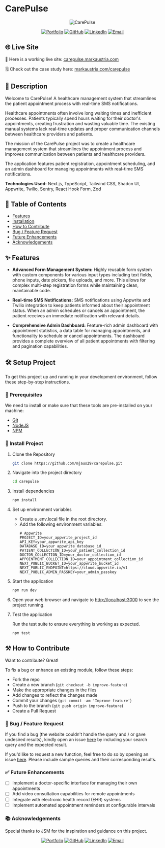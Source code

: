 # CarePulse

<div align="center">
  <img src="https://www.markaustria.com/carepulse.png" alt="CarePulse" />

[![Portfolio](https://img.shields.io/badge/Portfolio-markaustria.com-darkblue?style=flat&logo=web&logoColor=white)](https://www.markaustria.com/) [![GitHub](https://img.shields.io/badge/GitHub-mjaus29-black?style=flat&logo=github)](https://github.com/mjaus29) [![LinkedIn](https://img.shields.io/badge/LinkedIn-markaustria-blue?style=flat&logo=linkedin)](https://www.linkedin.com/in/markaustria/) [![Email](https://img.shields.io/badge/Email-austriamark.mja%40gmail.com-darkred?style=flat&logo=gmail&logoColor=white)](mailto:austriamark.mja@gmail.com)
</div>

## 🌐 Live Site

🚀 Here is a working live site: [carepulse.markaustria.com](https://carepulse.markaustria.com/)

🗒️ Check out the case study here: [markaustria.com/carepulse](https://www.markaustria.com/carepulse)

## 📝 Description

Welcome to CarePulse! A healthcare management system that streamlines the patient appointment process with real-time SMS notifications.

Healthcare appointments often involve long waiting times and inefficient processes. Patients typically spend hours waiting for their doctor's appointments, creating frustration and wasting valuable time. The existing manual systems lack real-time updates and proper communication channels between healthcare providers and patients.

The mission of the CarePulse project was to create a healthcare management system that streamlines the appointment process and improves communication between patients and healthcare providers.

The application features patient registration, appointment scheduling, and an admin dashboard for managing appointments with real-time SMS notifications.

**Technologies Used:** Next.js, TypeScript, Tailwind CSS, Shadcn UI, Appwrite, Twilio, Sentry, React Hook Form, Zod

## 📖 Table of Contents

- [Features](#-features)
- [Installation](#%EF%B8%8F-setup-project)
- [How to Contribute](#%EF%B8%8F-how-to-contribute)
- [Bug / Feature Request](#-bug--feature-request)
- [Future Enhancements](#-future-enhancements)
- [Acknowledgements](#-acknowledgements)

## ✨ Features

- **Advanced Form Management System:** Highly reusable form system with custom components for various input types including text fields, phone inputs, date pickers, file uploads, and more. This allows for complex multi-step registration forms while maintaining clean, maintainable code.

- **Real-time SMS Notifications:** SMS notifications using Appwrite and Twilio integration to keep patients informed about their appointment status. When an admin schedules or cancels an appointment, the patient receives an immediate notification with relevant details.

- **Comprehensive Admin Dashboard:** Feature-rich admin dashboard with appointment statistics, a data table for managing appointments, and functionality to schedule or cancel appointments. The dashboard provides a complete overview of all patient appointments with filtering and pagination capabilities.

## 🛠️ Setup Project

To get this project up and running in your development environment, follow these step-by-step instructions.

### 🍴 Prerequisites

We need to install or make sure that these tools are pre-installed on your machine:

- [Git](https://git-scm.com/downloads)
- [NodeJS](https://nodejs.org/en/download/)
- [NPM](https://docs.npmjs.com/getting-started/installing-node)

### 🚀 Install Project

1. Clone the Repository

   ```bash
   git clone https://github.com/mjaus29/carepulse.git
   ```

2. Navigate into the project directory

   ```bash
   cd carepulse
   ```

3. Install dependencies

   ```bash
   npm install
   ```

4. Set up environment variables

   - Create a .env.local file in the root directory.
   - Add the following environment variables:
     ```
     # Appwrite
     PROJECT_ID=your_appwrite_project_id
     API_KEY=your_appwrite_api_key
     DATABASE_ID=your_appwrite_database_id
     PATIENT_COLLECTION_ID=your_patient_collection_id
     DOCTOR_COLLECTION_ID=your_doctor_collection_id
     APPOINTMENT_COLLECTION_ID=your_appointment_collection_id
     NEXT_PUBLIC_BUCKET_ID=your_appwrite_bucket_id
     NEXT_PUBLIC_ENDPOINT=https://cloud.appwrite.io/v1
     NEXT_PUBLIC_ADMIN_PASSKEY=your_admin_passkey
     ```

5. Start the application

   ```bash
   npm run dev
   ```

6. Open your web browser and navigate to <a href="http://localhost:3000" target="_blank">http://localhost:3000</a> to see the project running.

7. Test the application

   Run the test suite to ensure everything is working as expected.

   ```bash
   npm test
   ```

## ⚒️ How to Contribute

Want to contribute? Great!

To fix a bug or enhance an existing module, follow these steps:

- Fork the repo
- Create a new branch (`git checkout -b improve-feature`)
- Make the appropriate changes in the files
- Add changes to reflect the changes made
- Commit your changes (`git commit -am 'Improve feature'`)
- Push to the branch (`git push origin improve-feature`)
- Create a Pull Request

### 📩 Bug / Feature Request

If you find a bug (the website couldn't handle the query and / or gave undesired results), kindly open an issue [here](https://github.com/mjaus29/carepulse/issues/new) by including your search query and the expected result.

If you'd like to request a new function, feel free to do so by opening an issue [here](https://github.com/mjaus29/carepulse/issues/new). Please include sample queries and their corresponding results.

### ✅ Future Enhancements

- [ ] Implement a doctor-specific interface for managing their own appointments
- [ ] Add video consultation capabilities for remote appointments
- [ ] Integrate with electronic health record (EHR) systems
- [ ] Implement automated appointment reminders at configurable intervals

### 📚 Acknowledgements

Special thanks to JSM for the inspiration and guidance on this project.

<div align="center">

[![Portfolio](https://img.shields.io/badge/Portfolio-markaustria.com-darkblue?style=flat&logo=web&logoColor=white)](https://www.markaustria.com/) [![GitHub](https://img.shields.io/badge/GitHub-mjaus29-black?style=flat&logo=github)](https://github.com/mjaus29) [![LinkedIn](https://img.shields.io/badge/LinkedIn-markaustria-blue?style=flat&logo=linkedin)](https://www.linkedin.com/in/markaustria/) [![Email](https://img.shields.io/badge/Email-austriamark.mja%40gmail.com-darkred?style=flat&logo=gmail&logoColor=white)](mailto:austriamark.mja@gmail.com)
</div>
